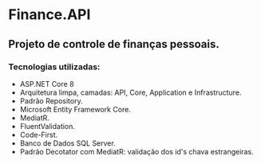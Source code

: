 # Finance.API
## Projeto de controle de finanças pessoais.
### Tecnologias utilizadas:
* ASP.NET Core 8
* Arquitetura limpa, camadas: API, Core, Application e Infrastructure.
* Padrão Repository.
* Microsoft Entity Framework Core.
* MediatR.
* FluentValidation.
* Code-First.
* Banco de Dados SQL Server.
* Padrão Decotator com MediatR: validação dos id's chava estrangeiras.

